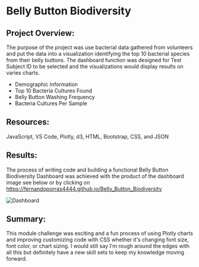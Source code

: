 # Belly Button Biodiversity

## Project Overview:
The purpose of the project was use bacterial data gathered from volunteers and put the data into a visualization identifying the top 10 bacterial species from their belly buttons. The dashboard function was designed for Test Subject ID to be selected and the visualizations would display results on varies charts.

  - Demographic Information
  - Top 10 Bacteria Cultures Found
  - Belly Button Washing Frequency
  - Bacteria Cultures Per Sample

## Resources:
JavaScript, VS Code, Plotly, d3, HTML, Bootstrap, CSS, and JSON

## Results:
The process of writing code and building a functional Belly Button Biodiversity Dashboard was achieved with the product of the dashboard image see below or by clicking on https://fernandoporras4444.github.io/Belly_Button_Biodiversity 

  ![Dashboard](https://user-images.githubusercontent.com/92836648/151711789-06f7cf75-d0f7-41f8-9ee8-0c9dc92aa9b6.png)
  
## Summary:
This module challenge was exciting and a fun process of using Plotly charts and improving  customizing code with CSS whether it's changing font size, font color, or chart sizing. I would still say I'm rough around the edges with all this but definitely have a new skill sets to keep my knowledge moving forward.
